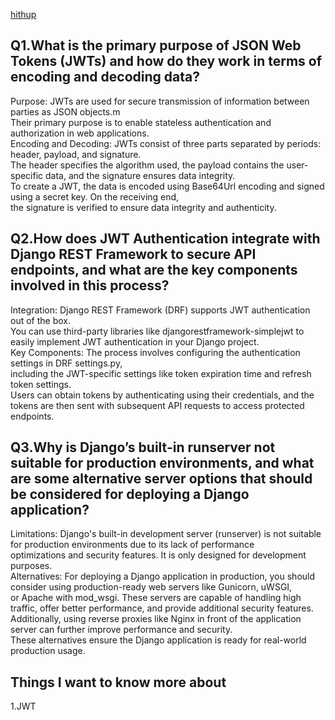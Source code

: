 [hithup](https://ahmadlotfyfalah1998.github.io/reading-notes/)
## Q1.What is the primary purpose of JSON Web Tokens (JWTs) and how do they work in terms of encoding and decoding data?
Purpose: JWTs are used for secure transmission of information between parties as JSON objects.m<br>
Their primary purpose is to enable stateless authentication and authorization in web applications.<br>
Encoding and Decoding: JWTs consist of three parts separated by periods: header, payload, and signature.<br>
The header specifies the algorithm used, the payload contains the user-specific data, and the signature ensures data integrity.<br>
To create a JWT, the data is encoded using Base64Url encoding and signed using a secret key. On the receiving end,<br>
the signature is verified to ensure data integrity and authenticity.<br>



## Q2.How does JWT Authentication integrate with Django REST Framework to secure API endpoints, and what are the key components involved in this process?
Integration: Django REST Framework (DRF) supports JWT authentication out of the box.<br>
You can use third-party libraries like djangorestframework-simplejwt to easily implement JWT authentication in your Django project.<br>
Key Components: The process involves configuring the authentication settings in DRF settings.py, <br>
including the JWT-specific settings like token expiration time and refresh token settings.<br>
Users can obtain tokens by authenticating using their credentials, and the tokens are then sent with subsequent API requests to access protected endpoints.<br>



## Q3.Why is Django’s built-in runserver not suitable for production environments, and what are some alternative server options that should be considered for deploying a Django application?
Limitations: Django's built-in development server (runserver) is not suitable for production environments due to its lack of performance <br>
optimizations and security features. It is only designed for development purposes.<br>
Alternatives: For deploying a Django application in production, you should consider using production-ready web servers like Gunicorn, uWSGI,<br>
or Apache with mod_wsgi. These servers are capable of handling high traffic, offer better performance, and provide additional security features.<br>
Additionally, using reverse proxies like Nginx in front of the application server can further improve performance and security.<br>
These alternatives ensure the Django application is ready for real-world production usage.<br>

## Things I want to know more about
1.JWT<br>
